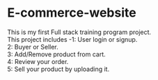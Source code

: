 # E-commerce-website
This is my first Full stack training program project.
<br>
This project includes -1: User login or signup.
<br>
                       2: Buyer or Seller.
                       <br>
                       3: Add/Remove product from cart.
                       <br>
                       4: Review your order.
                       <br>
                       5: Sell your product by uploading it.
